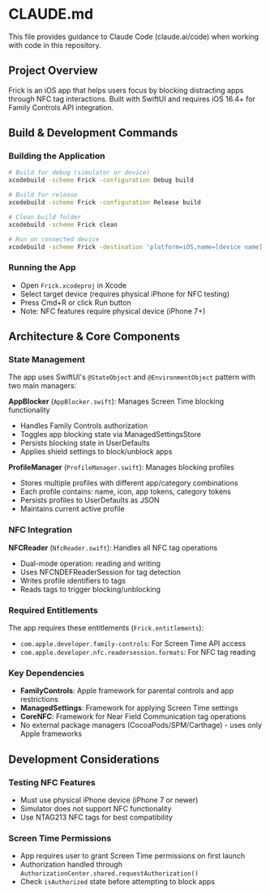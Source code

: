 # CLAUDE.md

This file provides guidance to Claude Code (claude.ai/code) when working with code in this repository.

## Project Overview
Frick is an iOS app that helps users focus by blocking distracting apps through NFC tag interactions. Built with SwiftUI and requires iOS 16.4+ for Family Controls API integration.

## Build & Development Commands

### Building the Application
```bash
# Build for debug (simulator or device)
xcodebuild -scheme Frick -configuration Debug build

# Build for release
xcodebuild -scheme Frick -configuration Release build

# Clean build folder
xcodebuild -scheme Frick clean

# Run on connected device
xcodebuild -scheme Frick -destination 'platform=iOS,name=[device name]' build
```

### Running the App
- Open `Frick.xcodeproj` in Xcode
- Select target device (requires physical iPhone for NFC testing)
- Press Cmd+R or click Run button
- Note: NFC features require physical device (iPhone 7+)

## Architecture & Core Components

### State Management
The app uses SwiftUI's `@StateObject` and `@EnvironmentObject` pattern with two main managers:

**AppBlocker** (`AppBlocker.swift`): Manages Screen Time blocking functionality
- Handles Family Controls authorization
- Toggles app blocking state via ManagedSettingsStore
- Persists blocking state in UserDefaults
- Applies shield settings to block/unblock apps

**ProfileManager** (`ProfileManager.swift`): Manages blocking profiles
- Stores multiple profiles with different app/category combinations
- Each profile contains: name, icon, app tokens, category tokens
- Persists profiles to UserDefaults as JSON
- Maintains current active profile

### NFC Integration
**NFCReader** (`NfcReader.swift`): Handles all NFC tag operations
- Dual-mode operation: reading and writing
- Uses NFCNDEFReaderSession for tag detection
- Writes profile identifiers to tags
- Reads tags to trigger blocking/unblocking

### Required Entitlements
The app requires these entitlements (`Frick.entitlements`):
- `com.apple.developer.family-controls`: For Screen Time API access
- `com.apple.developer.nfc.readersession.formats`: For NFC tag reading

### Key Dependencies
- **FamilyControls**: Apple framework for parental controls and app restrictions
- **ManagedSettings**: Framework for applying Screen Time settings
- **CoreNFC**: Framework for Near Field Communication tag operations
- No external package managers (CocoaPods/SPM/Carthage) - uses only Apple frameworks

## Development Considerations

### Testing NFC Features
- Must use physical iPhone device (iPhone 7 or newer)
- Simulator does not support NFC functionality
- Use NTAG213 NFC tags for best compatibility

### Screen Time Permissions
- App requires user to grant Screen Time permissions on first launch
- Authorization handled through `AuthorizationCenter.shared.requestAuthorization()`
- Check `isAuthorized` state before attempting to block apps
